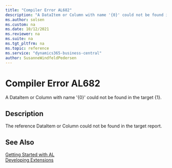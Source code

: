 ```yaml
---
title: "Compiler Error AL682"
description: "A DataItem or Column with name '{0}' could not be found in the target {1}."
ms.author: solsen
ms.custom: na
ms.date: 10/12/2021
ms.reviewer: na
ms.suite: na
ms.tgt_pltfrm: na
ms.topic: reference
ms.service: "dynamics365-business-central"
author: SusanneWindfeldPedersen
---
```

[//]: # (START>DO_NOT_EDIT)
[//]: # (IMPORTANT:Do not edit any of the content between here and the END>DO_NOT_EDIT.)
[//]: # (Any modifications should be made in the .xml files in the ModernDev repo.)
# Compiler Error AL682
A DataItem or Column with name '{0}' could not be found in the target {1}.


## Description
The reference DataItem or Column could not be found in the target report.

[//]: # (IMPORTANT: END>DO_NOT_EDIT)
## See Also  
[Getting Started with AL](../devenv-get-started.md)  
[Developing Extensions](../devenv-dev-overview.md)  